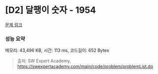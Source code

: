 # [D2] 달팽이 숫자 - 1954 

[문제 링크](https://swexpertacademy.com/main/code/problem/problemDetail.do?contestProbId=AV5PobmqAPoDFAUq) 

### 성능 요약

메모리: 43,496 KB, 시간: 113 ms, 코드길이: 652 Bytes



> 출처: SW Expert Academy, https://swexpertacademy.com/main/code/problem/problemList.do